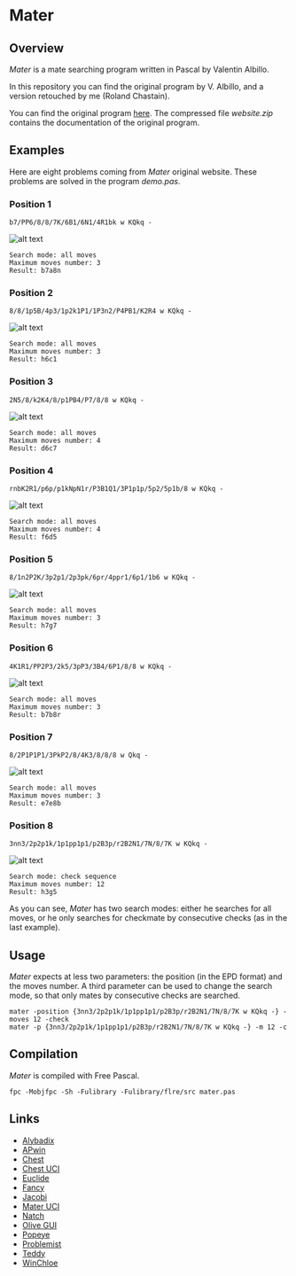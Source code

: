 # Mater

## Overview

*Mater* is a mate searching program written in Pascal by Valentin Albillo.

In this repository you can find the original program by V. Albillo, and a version retouched by me (Roland Chastain).

You can find the original program [here](original/mater.txt). The compressed file *website.zip* contains the documentation of the original program.

## Examples

Here are eight problems coming from *Mater* original website. These problems are solved in the program *demo.pas*.

### Position 1

    b7/PP6/8/8/7K/6B1/6N1/4R1bk w KQkq -

![alt text](pictures/position1.png)

    Search mode: all moves
    Maximum moves number: 3
    Result: b7a8n

### Position 2

    8/8/1p5B/4p3/1p2k1P1/1P3n2/P4PB1/K2R4 w KQkq -

![alt text](pictures/position2.png)

    Search mode: all moves
    Maximum moves number: 3
    Result: h6c1

### Position 3

    2N5/8/k2K4/8/p1PB4/P7/8/8 w KQkq -

![alt text](pictures/position3.png)

    Search mode: all moves
    Maximum moves number: 4
    Result: d6c7

### Position 4

    rnbK2R1/p6p/p1kNpN1r/P3B1Q1/3P1p1p/5p2/5p1b/8 w KQkq -

![alt text](pictures/position4.png)

    Search mode: all moves
    Maximum moves number: 4
    Result: f6d5

### Position 5

    8/1n2P2K/3p2p1/2p3pk/6pr/4ppr1/6p1/1b6 w KQkq -

![alt text](pictures/position5.png)

    Search mode: all moves
    Maximum moves number: 3
    Result: h7g7

### Position 6

    4K1R1/PP2P3/2k5/3pP3/3B4/6P1/8/8 w KQkq -

![alt text](pictures/position6.png)

    Search mode: all moves
    Maximum moves number: 3
    Result: b7b8r

### Position 7

    8/2P1P1P1/3PkP2/8/4K3/8/8/8 w Qkq -

![alt text](pictures/position7.png)

    Search mode: all moves
    Maximum moves number: 3
    Result: e7e8b

### Position 8

    3nn3/2p2p1k/1p1pp1p1/p2B3p/r2B2N1/7N/8/7K w KQkq -

![alt text](pictures/position8.png)

    Search mode: check sequence
    Maximum moves number: 12
    Result: h3g5

As you can see, *Mater* has two search modes: either he searches for all moves, or he only searches for checkmate by consecutive checks (as in the last example).

## Usage

*Mater* expects at less two parameters: the position (in the EPD format) and the moves number. A third parameter can be used to change the search mode, so that only mates by consecutive checks are searched.

    mater -position {3nn3/2p2p1k/1p1pp1p1/p2B3p/r2B2N1/7N/8/7K w KQkq -} -moves 12 -check
    mater -p {3nn3/2p2p1k/1p1pp1p1/p2B3p/r2B2N1/7N/8/7K w KQkq -} -m 12 -c

## Compilation

*Mater* is compiled with Free Pascal.

    fpc -Mobjfpc -Sh -Fulibrary -Fulibrary/flre/src mater.pas

## Links

  * [Alybadix](https://alybadix.000webhostapp.com)
  * [APwin](https://alybadix.000webhostapp.com/apwin.htm)
  * [Chest](http://turbotm.de/~heiner/Chess/chest.html)
  * [Chest UCI](https://fhub.jimdofree.com)
  * [Euclide](https://github.com/svart-riddare/euclide)
  * [Fancy](https://www.wfcc.ch/software/)
  * [Jacobi](http://wismuth.com/jacobi/)
  * [Mater UCI](https://fhub.jimdofree.com)
  * [Natch](http://natch.free.fr/Natch.html)
  * [Olive GUI](https://github.com/dturevski/olive-gui)
  * [Popeye](https://github.com/thomas-maeder/popeye)
  * [Problemist](https://problemiste.pagesperso-orange.fr)
  * [Teddy](http://problemskak.dk/download-Teddy.php)
  * [WinChloe](http://winchloe.free.fr)


